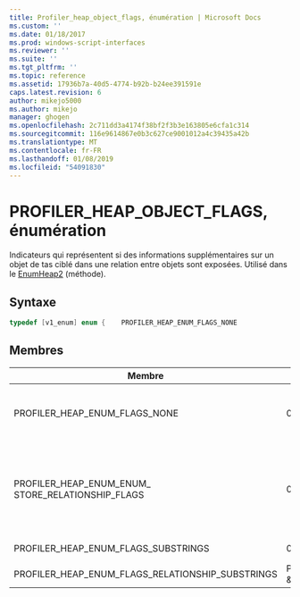 ```yaml
---
title: Profiler_heap_object_flags, énumération | Microsoft Docs
ms.custom: ''
ms.date: 01/18/2017
ms.prod: windows-script-interfaces
ms.reviewer: ''
ms.suite: ''
ms.tgt_pltfrm: ''
ms.topic: reference
ms.assetid: 17936b7a-40d5-4774-b92b-b24ee391591e
caps.latest.revision: 6
author: mikejo5000
ms.author: mikejo
manager: ghogen
ms.openlocfilehash: 2c711dd3a4174f38bf2f3b3e163805e6cfa1c314
ms.sourcegitcommit: 116e9614867e0b3c627ce9001012a4c39435a42b
ms.translationtype: MT
ms.contentlocale: fr-FR
ms.lasthandoff: 01/08/2019
ms.locfileid: "54091830"
---
```

# <a name="profilerheapenumflags-enumeration"></a>PROFILER_HEAP_OBJECT_FLAGS, énumération
Indicateurs qui représentent si des informations supplémentaires sur un objet de tas ciblé dans une relation entre objets sont exposées. Utilisé dans le [EnumHeap2](../../winscript/reference/iactivescriptprofilercontrol5-enumheap2-method.md) (méthode).  
  
## <a name="syntax"></a>Syntaxe  
  
```cpp
typedef [v1_enum] enum {    PROFILER_HEAP_ENUM_FLAGS_NONE                      = 0x00000000,    PROFILER_HEAP_ENUM_FLAGS_STORE_RELATIONSHIP_FLAGS  = 0x00000001,} PROFILER_HEAP_ENUM_FLAGS;  
```  
  
## <a name="members"></a>Membres  
  
|Membre|Value|Description|  
|------------|-----------|-----------------|  
|PROFILER_HEAP_ENUM_FLAGS_NONE|0x00000000|Cet objet segment de mémoire n’expose pas d’informations supplémentaires sur une relation entre objets. Cet objet segment de mémoire se comporte de la même façon que [IActiveScriptProfilerControl3::HeapEnum](../../winscript/reference/iactivescriptprofilercontrol3-enumheap-method.md).|  
|PROFILER_HEAP_ENUM_ENUM_ STORE_RELATIONSHIP_FLAGS|0x00000001|Cet objet segment de mémoire expose des informations sur ou non un objet désigné dans une relation entre objets est une méthode getter ou setter. Ces informations seront stockées dans les 2 octets (16 bits) de la [PROFILER_HEAP_OBJECT_RELATIONSHIP.relationshipInfo](../../winscript/reference/profiler-heap-object-relationship-structure.md) champ comme l’un de le [PROFILER_HEAP_OBJECT_RELATIONSHIP_FLAGS](../../winscript/reference/profiler-heap-object-relationship-flags-enumeration.md) valeurs d’énumération.|  
|PROFILER_HEAP_ENUM_FLAGS_SUBSTRINGS|0x00000002|Cet objet segment de mémoire est utilisé pour afficher la sous-chaîne correctement.|  
|PROFILER_HEAP_ENUM_FLAGS_RELATIONSHIP_SUBSTRINGS|PROFILER_HEAP_ENUM_FLAGS_STORE_RELATIONSHIP_FLAGS &AMP;#124; PROFILER_HEAP_ENUM_FLAGS_SUBSTRINGS|Cet objet segment de mémoire est utilisé pour afficher la sous-chaîne correctement.|